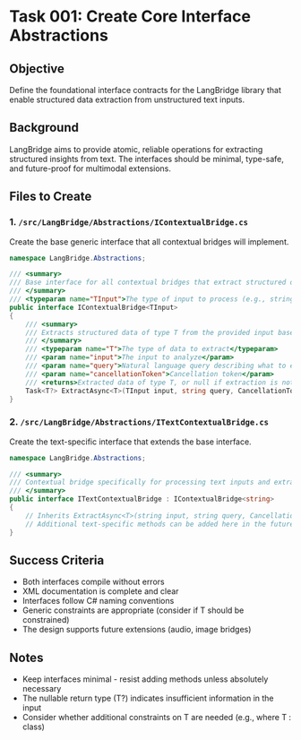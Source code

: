 # Task 001: Create Core Interface Abstractions

## Objective
Define the foundational interface contracts for the LangBridge library that enable structured data extraction from unstructured text inputs.

## Background
LangBridge aims to provide atomic, reliable operations for extracting structured insights from text. The interfaces should be minimal, type-safe, and future-proof for multimodal extensions.

## Files to Create

### 1. `/src/LangBridge/Abstractions/IContextualBridge.cs`
Create the base generic interface that all contextual bridges will implement.

```csharp
namespace LangBridge.Abstractions;

/// <summary>
/// Base interface for all contextual bridges that extract structured data from various input types.
/// </summary>
/// <typeparam name="TInput">The type of input to process (e.g., string for text, byte[] for images)</typeparam>
public interface IContextualBridge<TInput>
{
    /// <summary>
    /// Extracts structured data of type T from the provided input based on the query.
    /// </summary>
    /// <typeparam name="T">The type of data to extract</typeparam>
    /// <param name="input">The input to analyze</param>
    /// <param name="query">Natural language query describing what to extract</param>
    /// <param name="cancellationToken">Cancellation token</param>
    /// <returns>Extracted data of type T, or null if extraction is not possible</returns>
    Task<T?> ExtractAsync<T>(TInput input, string query, CancellationToken cancellationToken = default);
}
```

### 2. `/src/LangBridge/Abstractions/ITextContextualBridge.cs`
Create the text-specific interface that extends the base interface.

```csharp
namespace LangBridge.Abstractions;

/// <summary>
/// Contextual bridge specifically for processing text inputs and extracting structured data.
/// </summary>
public interface ITextContextualBridge : IContextualBridge<string>
{
    // Inherits ExtractAsync<T>(string input, string query, CancellationToken cancellationToken)
    // Additional text-specific methods can be added here in the future if needed
}
```

## Success Criteria
- Both interfaces compile without errors
- XML documentation is complete and clear
- Interfaces follow C# naming conventions
- Generic constraints are appropriate (consider if T should be constrained)
- The design supports future extensions (audio, image bridges)

## Notes
- Keep interfaces minimal - resist adding methods unless absolutely necessary
- The nullable return type (T?) indicates insufficient information in the input
- Consider whether additional constraints on T are needed (e.g., where T : class)